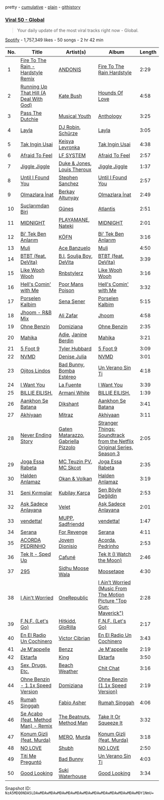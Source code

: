 pretty - [cumulative](/playlists/cumulative/37i9dQZEVXbLiRSasKsNU9.md) - [plain](/playlists/plain/37i9dQZEVXbLiRSasKsNU9) - [githistory](https://github.githistory.xyz/mackorone/spotify-playlist-archive/blob/main/playlists/plain/37i9dQZEVXbLiRSasKsNU9)

### [Viral 50 \- Global](https://open.spotify.com/playlist/37i9dQZEVXbLiRSasKsNU9)

> Your daily update of the most viral tracks right now \- Global.

[Spotify](https://open.spotify.com/user/spotify) - 1,757,349 likes - 50 songs - 2 hr 42 min

| No. | Title | Artist(s) | Album | Length |
|---|---|---|---|---|
| 1 | [Fire To The Rain \- Hardstyle Remix](https://open.spotify.com/track/1bMyWnPs3EYdMhjohiwhuI) | [ANDONIS](https://open.spotify.com/artist/1ji8ctPESvljpOLLvCbSRP) | [Fire To The Rain Hardstyle](https://open.spotify.com/album/1OfGFziB9KySDlRMEMSF71) | 2:29 |
| 2 | [Running Up That Hill \(A Deal With God\)](https://open.spotify.com/track/75FEaRjZTKLhTrFGsfMUXR) | [Kate Bush](https://open.spotify.com/artist/1aSxMhuvixZ8h9dK9jIDwL) | [Hounds Of Love](https://open.spotify.com/album/5BWl0bB1q0TqyFmkBEupZy) | 4:58 |
| 3 | [Pass The Dutchie](https://open.spotify.com/track/1BkY0N8ChFk2mdLbAUu8ZK) | [Musical Youth](https://open.spotify.com/artist/2CuzDPkRD6BJBvdWqCrt2I) | [Anthology](https://open.spotify.com/album/7EaFCudrleGdoYFl2srjhi) | 3:25 |
| 4 | [Layla](https://open.spotify.com/track/3ujiq7yK4Uan5z4876fHLK) | [DJ Robin](https://open.spotify.com/artist/06VwNCd4PPAxBuxheaf5bz), [Schürze](https://open.spotify.com/artist/3S46qb1V62vKdGl1sR6LEQ) | [Layla](https://open.spotify.com/album/6CL5pcCUiPeuKmI9U630l4) | 3:05 |
| 5 | [Tak Ingin Usai](https://open.spotify.com/track/1b0aDgrG775i4sPQgJGmkU) | [Keisya Levronka](https://open.spotify.com/artist/4EiSzlOeMnJcp2U8ayCQ3a) | [Tak Ingin Usai](https://open.spotify.com/album/2DskseIWepQ89TxfXn3MtY) | 4:38 |
| 6 | [Afraid To Feel](https://open.spotify.com/track/40SBS57su9xLiE1WqkXOVr) | [LF SYSTEM](https://open.spotify.com/artist/0HxX6imltnNXJyQhu4nsiO) | [Afraid To Feel](https://open.spotify.com/album/528LrHfHcB7PMAvyp8Obhp) | 2:57 |
| 7 | [Jiggle Jiggle](https://open.spotify.com/track/1I4lCSP69P74nU3a6Su5L2) | [Duke & Jones](https://open.spotify.com/artist/3jNm5wvIx1eR5NDdXhMkNV), [Louis Theroux](https://open.spotify.com/artist/016Rz5DsXUPPxosNTZLYcv) | [Jiggle Jiggle](https://open.spotify.com/album/3WcZOQwZQ5gLyNrA0aXUeT) | 1:37 |
| 8 | [Until I Found You](https://open.spotify.com/track/0T5iIrXA4p5GsubkhuBIKV) | [Stephen Sanchez](https://open.spotify.com/artist/5XKFrudbV4IiuE5WuTPRmT) | [Until I Found You](https://open.spotify.com/album/18CtLoAMTr7F8ngtuM6D8i) | 2:57 |
| 9 | [Olmazlara İnat](https://open.spotify.com/track/11AkXmBdjwu4upt22GjJrG) | [Berkay Altunyay](https://open.spotify.com/artist/7DDrfx7EEOeHSZUkpTIn59) | [Olmazlara İnat](https://open.spotify.com/album/5IBpgY79AaRGIgAHFVr0fg) | 2:49 |
| 10 | [Suçlarımdan Biri](https://open.spotify.com/track/65tIJClJx8fHo6YW4wVDhi) | [Güneş](https://open.spotify.com/artist/0L3wrFI3QcbXAvFL7IaPQX) | [Atlantis](https://open.spotify.com/album/1cMvvPcywFlOGLlAzSbYDz) | 2:51 |
| 11 | [MIDNIGHT](https://open.spotify.com/track/2WzAAerBvZvvFXgUpSwHZ9) | [PLAYAMANE](https://open.spotify.com/artist/13itspgSHkUbOq03AhIyjS), [Nateki](https://open.spotify.com/artist/3g0UoyvaTaHUrfpHiRqsD1) | [MIDNIGHT](https://open.spotify.com/album/5nWRdZWdSXAMvLTZFxuD2W) | 2:01 |
| 12 | [Bi' Tek Ben Anlarım](https://open.spotify.com/track/7toL7Re9rApzIuIFDaLQSe) | [KÖFN](https://open.spotify.com/artist/3ZKkHPTZTq8z8pokwZiInd) | [Bi' Tek Ben Anlarım](https://open.spotify.com/album/0cQbLrbLcdnLnyvYGlLEBV) | 3:16 |
| 13 | [Muli](https://open.spotify.com/track/1oYQtNQUxSODedcc5hPmp9) | [Ace Banzuelo](https://open.spotify.com/artist/3f0X043zSojego7Qn4Yi6U) | [Muli](https://open.spotify.com/album/3RKZKxaNLwRXw84ruc3f9F) | 4:50 |
| 14 | [BTBT \(feat\. DeVita\)](https://open.spotify.com/track/0FOBJ5PbwOe5XBY9y0bnhi) | [B.I](https://open.spotify.com/artist/0UntV1Bw2hk3fbRrm9eMP6), [Soulja Boy](https://open.spotify.com/artist/6GMYJwaziB4ekv1Y6wCDWS), [DeVita](https://open.spotify.com/artist/5PS3ZZE5bBiZ3Ct9HiRG2B) | [BTBT \(feat\. DeVita\)](https://open.spotify.com/album/76o5y6Sh7t8kiTERbDWNc3) | 3:39 |
| 15 | [Like Wooh Wooh](https://open.spotify.com/track/1GMq61rtAFhnn0K7GBJDkK) | [Rnbstylerz](https://open.spotify.com/artist/3qkIL3op4KtFFUHj19LuLg) | [Like Wooh Wooh](https://open.spotify.com/album/6dYXXdicdPdMe8PtjqBd42) | 3:16 |
| 16 | [Hell's Comin' with Me](https://open.spotify.com/track/0cPvRrV9PBBHVfHoGBlFdO) | [Poor Mans Poison](https://open.spotify.com/artist/0YHgnSkV3S5mvSSCTRWDi5) | [Hell's Comin' with Me](https://open.spotify.com/album/459ww0Q7WATvZO0tLzpqvg) | 3:32 |
| 17 | [Porselen Kalbim](https://open.spotify.com/track/7z5rmdisSV8GmWCnrOd1HU) | [Sena Şener](https://open.spotify.com/artist/7CW2eGwAuElNq09rVtZYsM) | [Porselen Kalbim](https://open.spotify.com/album/2TYt9I16VcjqPaSxJXYTLD) | 5:15 |
| 18 | [Jhoom \- R&B Mix](https://open.spotify.com/track/6zAvNLJkdyRApUHnlJjKfO) | [Ali Zafar](https://open.spotify.com/artist/3cKNppGLfcxdt9CtoHEZmQ) | [Jhoom](https://open.spotify.com/album/7gITB9pwcGy6027YxnAHsM) | 4:58 |
| 19 | [Ohne Benzin](https://open.spotify.com/track/3a0F2N6rXJSibQTp77xH4f) | [Domiziana](https://open.spotify.com/artist/3XZewrXpRQqqCMuUMAIhvN) | [Ohne Benzin](https://open.spotify.com/album/44qXZ6KEzcKrp9E9jaxpH0) | 2:35 |
| 20 | [Mahika](https://open.spotify.com/track/47sq83n5WN22ZzYnGn8aTy) | [Adie](https://open.spotify.com/artist/1DlYnIiliftt6R21Y5NOW2), [Janine Berdin](https://open.spotify.com/artist/4qPhnQfRgdgcZEdXgENOnr) | [Mahika](https://open.spotify.com/album/3WaVt2pLL12vKhAwQgKld4) | 3:21 |
| 21 | [5 Foot 9](https://open.spotify.com/track/6AqwH2Y9FJwhUE2dCSkw1u) | [Tyler Hubbard](https://open.spotify.com/artist/3BEV5FcxOtkQJ7lLRKMh3V) | [5 Foot 9](https://open.spotify.com/album/5CTNA7y4WYhLcCd8ijsnRr) | 3:09 |
| 22 | [NVMD](https://open.spotify.com/track/7ArVzlFsFsQXNseVXmdOyk) | [Denise Julia](https://open.spotify.com/artist/3L1qgTsUqavkiygkIKfWJD) | [NVMD](https://open.spotify.com/album/7loTzM9oCoxuoHXWs3crbd) | 3:01 |
| 23 | [Ojitos Lindos](https://open.spotify.com/track/3k3NWokhRRkEPhCzPmV8TW) | [Bad Bunny](https://open.spotify.com/artist/4q3ewBCX7sLwd24euuV69X), [Bomba Estéreo](https://open.spotify.com/artist/5n9bMYfz9qss2VOW89EVs2) | [Un Verano Sin Ti](https://open.spotify.com/album/3RQQmkQEvNCY4prGKE6oc5) | 4:18 |
| 24 | [I Want You](https://open.spotify.com/track/4s8BpmFtxDgeCoPj2XHtVj) | [La Fuente](https://open.spotify.com/artist/0vhJymgsCubfAfFjEGVsoD) | [I Want You](https://open.spotify.com/album/2e0yXV8bjdl4cqWwp1KG8T) | 3:39 |
| 25 | [BILLIE EILISH.](https://open.spotify.com/track/27ZZdyTSQWI7Cug2d2PkqV) | [Armani White](https://open.spotify.com/artist/2qAwMsiIjTzlmfAkXKvhVA) | [BILLIE EILISH.](https://open.spotify.com/album/4MajX5vPeY4cX5pv6rf0sA) | 1:39 |
| 26 | [Aankhon Se Batana](https://open.spotify.com/track/1ZiReD9pPTttQWwSoYqdyH) | [Dikshant](https://open.spotify.com/artist/0kTAB5SUakX286t6K7J3QR) | [Aankhon Se Batana](https://open.spotify.com/album/57FSK7an8LmvStMZviJ8Ws) | 3:41 |
| 27 | [Akhiyaan](https://open.spotify.com/track/2l3dFxtoSMgMQVyRIUHjpz) | [Mitraz](https://open.spotify.com/artist/3iGhlvzpXc0UHBQ7klAItX) | [Akhiyaan](https://open.spotify.com/album/4MBCBnMZyFFv8Ch9elmLsL) | 3:11 |
| 28 | [Never Ending Story](https://open.spotify.com/track/7r6xGsyES2DTacyP6O585i) | [Gaten Matarazzo](https://open.spotify.com/artist/5TLldRzO16khcP3zwBsBB6), [Gabriella Pizzolo](https://open.spotify.com/artist/7FZcgLmT7hkZWlODqmOFNo) | [Stranger Things: Soundtrack from the Netflix Original Series, Season 3](https://open.spotify.com/album/7oiDQdZ810FzweT2fm3tAP) | 2:05 |
| 29 | [Joga Essa Rabeta](https://open.spotify.com/track/2UXbsA8Q2tg90kjEn2gV7j) | [MC Teuzin PV](https://open.spotify.com/artist/147EV9TBf4KgDU75GHwZgJ), [MC Skcot](https://open.spotify.com/artist/66y9wEcA9aucJ69FTYYbGb) | [Joga Essa Rabeta](https://open.spotify.com/album/3ZM2MFfKHGJsgHFop9Lo0A) | 2:35 |
| 30 | [Halden Anlamaz](https://open.spotify.com/track/5EcpTIo0rUWuTShfOUJEqb) | [Okan & Volkan](https://open.spotify.com/artist/5U2qYuO4KclXaQTqiGzqUV) | [Halden Anlamaz](https://open.spotify.com/album/06wYoYL8tx8HTo7i6IlyBx) | 3:19 |
| 31 | [Seni Kırmışlar](https://open.spotify.com/track/5zALCdtPOOz1SX7uHwp6En) | [Kubilay Karça](https://open.spotify.com/artist/2pbct1ni3yLLAfzrSXQDrH) | [Sen Böyle Değildin](https://open.spotify.com/album/14KTTy0gQAGWcOLTGkw9hy) | 2:53 |
| 32 | [Aşk Sadece Anlayana](https://open.spotify.com/track/62nygHWpn3wLwnZmJ8keVs) | [Velet](https://open.spotify.com/artist/7bchfd9ZihGesFniE7tM71) | [Aşk Sadece Anlayana](https://open.spotify.com/album/77Mq4lxs2TAQi4goqZgEaK) | 2:01 |
| 33 | [vendetta!](https://open.spotify.com/track/5Sk39LuvdwuvL84jD01Dum) | [MUPP](https://open.spotify.com/artist/7B9Gg9epjQzfNGdxijFczG), [Sadfriendd](https://open.spotify.com/artist/4UT0p3ljEiD472lZp44KLH) | [vendetta!](https://open.spotify.com/album/68lLFdlKCAqUQ3p3uDlozr) | 1:47 |
| 34 | [Serana](https://open.spotify.com/track/4N6YcqNkrAxelsd33JoFWQ) | [For Revenge](https://open.spotify.com/artist/0f6TyESD8E1mD2oLJ4TGv1) | [Serana](https://open.spotify.com/album/0OHmkBsSYP513ZQdbMrYOi) | 4:11 |
| 35 | [ACORDA PEDRINHO](https://open.spotify.com/track/6hFwju6M40CKovKBPu5IpY) | [Jovem Dionisio](https://open.spotify.com/artist/4m5LghDfOKFZNEBZ0GO1OQ) | [Acorda, Pedrinho](https://open.spotify.com/album/7i67Zql4x6mQ3tdgl12ZZj) | 2:53 |
| 36 | [Tek It \- Sped Up](https://open.spotify.com/track/0MnTkIEP4zZN1IUSu8MvIz) | [Cafuné](https://open.spotify.com/artist/581C5Qwl87TskfBEzuoisu) | [Tek It \(I Watch the Moon\)](https://open.spotify.com/album/3Bt2OtHQDRDXC10Flgm9Rv) | 2:46 |
| 37 | [295](https://open.spotify.com/track/5W7DOVGQLTigu09afW7QMT) | [Sidhu Moose Wala](https://open.spotify.com/artist/4PULA4EFzYTrxYvOVlwpiQ) | [Moosetape](https://open.spotify.com/album/45ZIondgVoMB84MQQaUo9T) | 4:30 |
| 38 | [I Ain't Worried](https://open.spotify.com/track/4h9wh7iOZ0GGn8QVp4RAOB) | [OneRepublic](https://open.spotify.com/artist/5Pwc4xIPtQLFEnJriah9YJ) | [I Ain’t Worried \(Music From The Motion Picture "Top Gun: Maverick"\)](https://open.spotify.com/album/04PEOM6kIEeq9lRp1asNP2) | 2:28 |
| 39 | [F.N.F\. \(Let's Go\)](https://open.spotify.com/track/1vrFJDrysqmsNAgyjBzx4f) | [Hitkidd](https://open.spotify.com/artist/5pR1zWq3UPsOpW1pTWayLf), [GloRilla](https://open.spotify.com/artist/2qoQgPAilErOKCwE2Y8wOG) | [F.N.F\. \(Let's Go\)](https://open.spotify.com/album/1FkcZKerCfWg4nUItVHf9B) | 2:17 |
| 40 | [En El Radio Un Cochinero](https://open.spotify.com/track/2NWaWZZLFMcr5P4uI2KvWy) | [Victor Cibrian](https://open.spotify.com/artist/1iXdpCz3AeLEAvzqeNodt8) | [En El Radio Un Cochinero](https://open.spotify.com/album/6fCSthptZ0wBlpqeSlUKHy) | 3:43 |
| 41 | [Je M'appelle](https://open.spotify.com/track/6A3SB2C4U6JtCavQOXLYNN) | [Benzz](https://open.spotify.com/artist/2GYIFLUsVVHPPUzOfJndRh) | [Je M'appelle](https://open.spotify.com/album/6T6uWGOSAUhvoZfLlIyDuJ) | 2:19 |
| 42 | [Ektarfa](https://open.spotify.com/track/70wFZWY6cKFxp3Qcq8uxH4) | [King](https://open.spotify.com/artist/5NHm4TU5Twz7owibYxJfFU) | [Ektarfa](https://open.spotify.com/album/1iNdJOekTl1JSgPQqIYvDS) | 3:50 |
| 43 | [Sex, Drugs, Etc.](https://open.spotify.com/track/7DbdUf8aHSYoliSjO6LZv6) | [Beach Weather](https://open.spotify.com/artist/7I3bkknknQkIiatWiupQgD) | [Chit Chat](https://open.spotify.com/album/1xz1n7gyY02veDxH50SQHQ) | 3:16 |
| 44 | [Ohne Benzin \- 1,1x Speed Version](https://open.spotify.com/track/2MrKx1k7CSLryCP1sf3cwl) | [Domiziana](https://open.spotify.com/artist/3XZewrXpRQqqCMuUMAIhvN) | [Ohne Benzin \(1,1x Speed Version\)](https://open.spotify.com/album/6v0s7zj6xxVdotp0Buxx88) | 2:19 |
| 45 | [Rumah Singgah](https://open.spotify.com/track/7th706Tw7ByAqOR9FMWXLg) | [Fabio Asher](https://open.spotify.com/artist/6FTLayBxjkQeanFdUusk1I) | [Rumah Singgah](https://open.spotify.com/album/7gVYaMTDC2GCbpswDSHWVT) | 4:06 |
| 46 | [Se Acabo \(feat\. Method Man\) \- Remix](https://open.spotify.com/track/4F3AZKEJubvPsl0hBArVBW) | [The Beatnuts](https://open.spotify.com/artist/5ynvmGwc83ZoRx2EIWHXLX), [Method Man](https://open.spotify.com/artist/4VmEWwd8y9MCLwexFMdpwt) | [Take It Or Squeeze It](https://open.spotify.com/album/3XdJ1vN71jqV69uJ6oCsPL) | 3:32 |
| 47 | [Konum Gizli \(feat\. Murda\)](https://open.spotify.com/track/5h1Zdr8ghV5RaWjtdfVo8w) | [MERO](https://open.spotify.com/artist/5wyWp867LWGjFmYZXVSFnZ), [Murda](https://open.spotify.com/artist/2y1VzMKAa5nmfXKtJL9jnj) | [Konum Gizli \(feat\. Murda\)](https://open.spotify.com/album/0BmtUyUSG5Qg1DY9Vw8hw8) | 3:18 |
| 48 | [NO LOVE](https://open.spotify.com/track/5B4YQN1FCuADJ0o4phAtwC) | [Shubh](https://open.spotify.com/artist/5r3wPya2PpeTTsXsGhQU8O) | [NO LOVE](https://open.spotify.com/album/71z4Ni4FHsAUWpcy1oFmOT) | 2:50 |
| 49 | [Tití Me Preguntó](https://open.spotify.com/track/1IHWl5LamUGEuP4ozKQSXZ) | [Bad Bunny](https://open.spotify.com/artist/4q3ewBCX7sLwd24euuV69X) | [Un Verano Sin Ti](https://open.spotify.com/album/3RQQmkQEvNCY4prGKE6oc5) | 4:03 |
| 50 | [Good Looking](https://open.spotify.com/track/3L3G4XFQqtFe9a3azMacZ5) | [Suki Waterhouse](https://open.spotify.com/artist/5GGJosGMs08YEmKTZJe1fL) | [Good Looking](https://open.spotify.com/album/5dfLsxzcFhYFoihyaNZA3E) | 3:34 |

Snapshot ID: `NzA5MDQ0NDA5LDAwMDAwMDAwMDAwMDAwMDAwMDAwMDAwMDAwMDAwMDAwMDAwMDY1NmU=`

